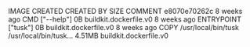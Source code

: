 IMAGE CREATED CREATED BY SIZE COMMENT
e8070e70262c 8 weeks ago CMD ["--help"] 0B buildkit.dockerfile.v0
<missing> 8 weeks ago ENTRYPOINT ["tusk"] 0B buildkit.dockerfile.v0
<missing> 8 weeks ago COPY /usr/local/bin/tusk /usr/local/bin/tusk… 4.51MB buildkit.dockerfile.v0

